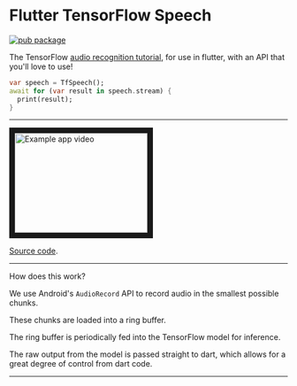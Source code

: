 # Flutter TensorFlow Speech

[![pub package](https://img.shields.io/pub/v/flutter_cognito_plugin.svg?style=for-the-badge)](https://pub.dartlang.org/packages/tf_speech)

The TensorFlow [audio recognition tutorial](https://github.com/tensorflow/docs/blob/master/site/en/r1/tutorials/sequences/audio_recognition.md), for use in flutter, with an API that you'll love to use!

```dart
var speech = TfSpeech();
await for (var result in speech.stream) {
  print(result);
}
```

---

<a href="http://www.youtube.com/watch?feature=player_embedded&v=USiOuBkVEIs" target="_blank"><img src="http://img.youtube.com/vi/USiOuBkVEIs/0.jpg" alt="Example app video" width="240" height="180" border="10"/></a>

[Source code](example/lib/main.dart).

---

How does this work? 

We use Android's `AudioRecord` API to record audio in the smallest possible chunks.

These chunks are loaded into a ring buffer.

The ring buffer is periodically fed into the TensorFlow model for inference.

The raw output from the model is passed straight to dart, 
which allows for a great degree of control from dart code.

---
